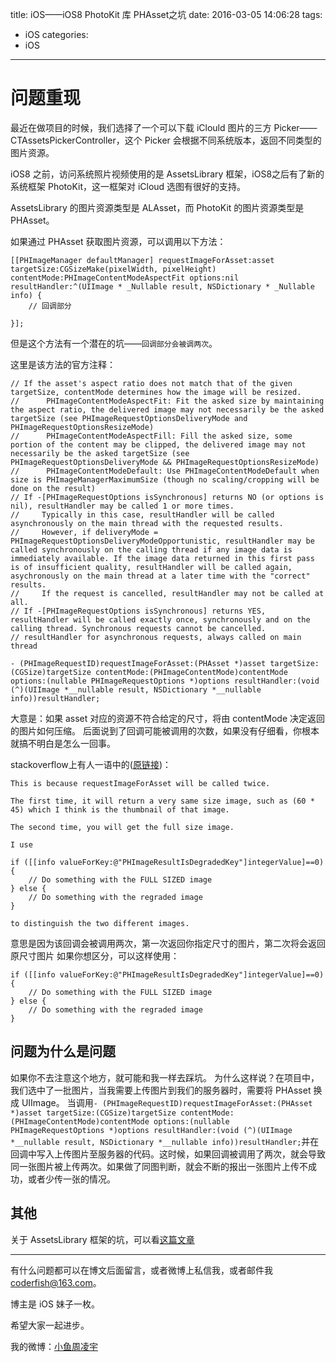 title: iOS——iOS8 PhotoKit 库 PHAsset之坑
date: 2016-03-05 14:06:28
tags:
  - iOS
categories:
  - iOS
---

# 问题重现


最近在做项目的时候，我们选择了一个可以下载 iClould 图片的三方 Picker——CTAssetsPickerController，这个 Picker 会根据不同系统版本，返回不同类型的图片资源。

iOS8 之前，访问系统照片视频使用的是 AssetsLibrary 框架，iOS8之后有了新的系统框架 PhotoKit，这一框架对 iCloud 选图有很好的支持。

AssetsLibrary 的图片资源类型是 ALAsset，而 PhotoKit 的图片资源类型是 PHAsset。

如果通过 PHAsset 获取图片资源，可以调用以下方法：


```objc
[[PHImageManager defaultManager] requestImageForAsset:asset targetSize:CGSizeMake(pixelWidth, pixelHeight) contentMode:PHImageContentModeAspectFit options:nil resultHandler:^(UIImage * _Nullable result, NSDictionary * _Nullable info) {
	// 回调部分
            
}];  
```

<!--more-->

但是这个方法有一个潜在的坑——`回调部分会被调两次`。

这里是该方法的官方注释：

```objc
// If the asset's aspect ratio does not match that of the given targetSize, contentMode determines how the image will be resized.
//      PHImageContentModeAspectFit: Fit the asked size by maintaining the aspect ratio, the delivered image may not necessarily be the asked targetSize (see PHImageRequestOptionsDeliveryMode and PHImageRequestOptionsResizeMode)
//      PHImageContentModeAspectFill: Fill the asked size, some portion of the content may be clipped, the delivered image may not necessarily be the asked targetSize (see PHImageRequestOptionsDeliveryMode && PHImageRequestOptionsResizeMode)
//      PHImageContentModeDefault: Use PHImageContentModeDefault when size is PHImageManagerMaximumSize (though no scaling/cropping will be done on the result)
// If -[PHImageRequestOptions isSynchronous] returns NO (or options is nil), resultHandler may be called 1 or more times.
//     Typically in this case, resultHandler will be called asynchronously on the main thread with the requested results.
//     However, if deliveryMode = PHImageRequestOptionsDeliveryModeOpportunistic, resultHandler may be called synchronously on the calling thread if any image data is immediately available. If the image data returned in this first pass is of insufficient quality, resultHandler will be called again, asychronously on the main thread at a later time with the "correct" results.
//     If the request is cancelled, resultHandler may not be called at all.
// If -[PHImageRequestOptions isSynchronous] returns YES, resultHandler will be called exactly once, synchronously and on the calling thread. Synchronous requests cannot be cancelled. 
// resultHandler for asynchronous requests, always called on main thread

- (PHImageRequestID)requestImageForAsset:(PHAsset *)asset targetSize:(CGSize)targetSize contentMode:(PHImageContentMode)contentMode options:(nullable PHImageRequestOptions *)options resultHandler:(void (^)(UIImage *__nullable result, NSDictionary *__nullable info))resultHandler;
```

大意是：如果 asset 对应的资源不符合给定的尺寸，将由 contentMode 决定返回的图片如何压缩。
后面说到了回调可能被调用的次数，如果没有仔细看，你根本就搞不明白是怎么一回事。

stackoverflow上有人一语中的([原链接](http://stackoverflow.com/questions/26663258/uiimage-size-returned-from-requestimageforasset-is-not-even-close-to-the-targ))：

```objc
This is because requestImageForAsset will be called twice.

The first time, it will return a very same size image, such as (60 * 45) which I think is the thumbnail of that image.

The second time, you will get the full size image.

I use

if ([[info valueForKey:@"PHImageResultIsDegradedKey"]integerValue]==0){
    // Do something with the FULL SIZED image
} else {
    // Do something with the regraded image
}

to distinguish the two different images.
```

意思是因为该回调会被调用两次，第一次返回你指定尺寸的图片，第二次将会返回原尺寸图片
如果你想区分，可以这样使用：

```objc
if ([[info valueForKey:@"PHImageResultIsDegradedKey"]integerValue]==0){
    // Do something with the FULL SIZED image
} else {
    // Do something with the regraded image
}
```

## 问题为什么是问题

如果你不去注意这个地方，就可能和我一样去踩坑。
为什么这样说？在项目中，我们选中了一批图片，当我需要上传图片到我们的服务器时，需要将 PHAsset 换成 UIImage。
当调用`- (PHImageRequestID)requestImageForAsset:(PHAsset *)asset targetSize:(CGSize)targetSize contentMode:(PHImageContentMode)contentMode options:(nullable PHImageRequestOptions *)options resultHandler:(void (^)(UIImage *__nullable result, NSDictionary *__nullable info))resultHandler;`并在回调中写入上传图片至服务器的代码。这时候，如果回调被调用了两次，就会导致同一张图片被上传两次。如果做了同图判断，就会不断的报出一张图片上传不成功，或者少传一张的情况。

## 其他
关于 AssetsLibrary 框架的坑，可以看[这篇文章](http://kayosite.com/ios-development-and-detail-of-photo-framework.html/comment-page-1)

----

有什么问题都可以在博文后面留言，或者微博上私信我，或者邮件我 <coderfish@163.com>。

博主是 iOS 妹子一枚。

希望大家一起进步。

我的微博：[小鱼周凌宇](http://weibo.com/coderfish/)


